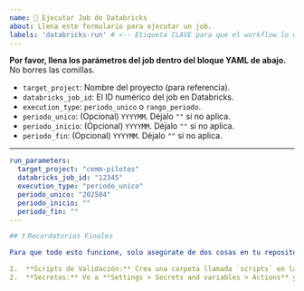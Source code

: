 ```yaml
---
name: 🚀 Ejecutar Job de Databricks
about: Llena este formulario para ejecutar un job.
labels: 'databricks-run' # <-- Etiqueta CLAVE para que el workflow lo detecte
---
```


**Por favor, llena los parámetros del job dentro del bloque YAML de abajo.**
No borres las comillas.

- `target_project`: Nombre del proyecto (para referencia).
- `databricks_job_id`: El ID numérico del job en Databricks.
- `execution_type`: `periodo_unico` o `rango_periodo`.
- `periodo_unico`: (Opcional) `YYYYMM`. Déjalo `""` si no aplica.
- `periodo_inicio`: (Opcional) `YYYYMM`. Déjalo `""` si no aplica.
- `periodo_fin`: (Opcional) `YYYYMM`. Déjalo `""` si no aplica.

---
```yaml
run_parameters:
  target_project: "cemm-pilotos"
  databricks_job_id: "12345"
  execution_type: "periodo_unico"
  periodo_unico: "202504"
  periodo_inicio: ""
  periodo_fin: ""
---

## ❗️ Recordatorios Finales

Para que todo esto funcione, solo asegúrate de dos cosas en tu repositorio `databricks-runner`:

1.  **Scripts de Validación:** Crea una carpeta llamada `scripts` en la raíz de tu repositorio y pon allí tus archivos `validate-period-single.sh` y `validate-period-range.sh`.
2.  **Secretos:** Ve a **Settings > Secrets and variables > Actions** y crea los secretos `DATABRICKS_HOST` y `DATABRICKS_TOKEN`.
